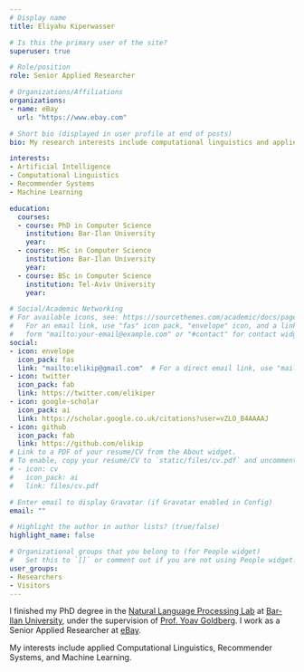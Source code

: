```yaml
---
# Display name
title: Eliyahu Kiperwasser

# Is this the primary user of the site?
superuser: true

# Role/position
role: Senior Applied Researcher

# Organizations/Affiliations
organizations:
- name: eBay
  url: "https://www.ebay.com"

# Short bio (displayed in user profile at end of posts)
bio: My research interests include computational linguistics and applied machine learning.

interests:
- Artificial Intelligence
- Computational Linguistics
- Recommender Systems
- Machine Learning

education:
  courses:
  - course: PhD in Computer Science
    institution: Bar-Ilan University
    year: 
  - course: MSc in Computer Science
    institution: Bar-Ilan University
    year: 
  - course: BSc in Computer Science
    institution: Tel-Aviv University
    year: 

# Social/Academic Networking
# For available icons, see: https://sourcethemes.com/academic/docs/page-builder/#icons
#   For an email link, use "fas" icon pack, "envelope" icon, and a link in the
#   form "mailto:your-email@example.com" or "#contact" for contact widget.
social:
- icon: envelope
  icon_pack: fas
  link: "mailto:elikip@gmail.com"  # For a direct email link, use "mailto:test@example.org".
- icon: twitter
  icon_pack: fab
  link: https://twitter.com/elikiper
- icon: google-scholar
  icon_pack: ai
  link: https://scholar.google.co.uk/citations?user=vZLO_B4AAAAJ
- icon: github
  icon_pack: fab
  link: https://github.com/elikip
# Link to a PDF of your resume/CV from the About widget.
# To enable, copy your resume/CV to `static/files/cv.pdf` and uncomment the lines below.
# - icon: cv
#   icon_pack: ai
#   link: files/cv.pdf

# Enter email to display Gravatar (if Gravatar enabled in Config)
email: ""

# Highlight the author in author lists? (true/false)
highlight_name: false

# Organizational groups that you belong to (for People widget)
#   Set this to `[]` or comment out if you are not using People widget.
user_groups:
- Researchers
- Visitors
---
```

I finished my PhD degree in the [Natural Language Processing Lab](http://u.cs.biu.ac.il/~nlp/) at [Bar-Ilan University](http://cs.biu.ac.il), under the supervision of [Prof. Yoav Goldberg](https://www.cs.bgu.ac.il/~yoavg/uni/). I work as a Senior Applied Researcher at [eBay](https://www.ebay.com).

My interests include applied Computational Linguistics, Recommender Systems, and Machine Learning.
